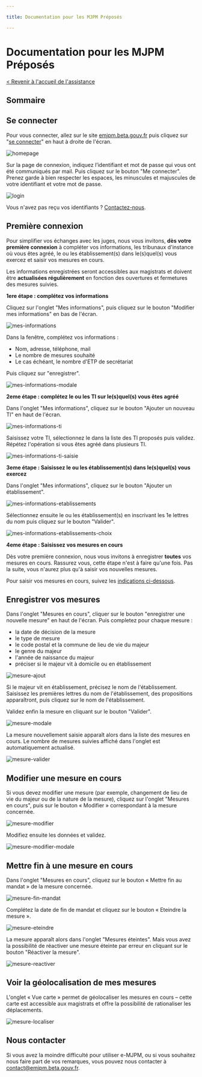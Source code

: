 ```yaml
---

title: Documentation pour les MJPM Préposés

---
```


# Documentation pour les MJPM Préposés

[< Revenir à l'accueil de l'assistance](https://emjpm-doc.num.social.gouv.fr/)

## Sommaire

## Se connecter

Pour vous connecter, allez sur le site [emjpm.beta.gouv.fr](https://emjpm.beta.gouv.fr/) puis cliquez sur "[se connecter](https://emjpm.num.social.gouv.fr/)" en haut à droite de l'écran.

![homepage](/static/images/homepage.png)


Sur la page de connexion, indiquez l’identifiant et mot de passe qui vous ont été communiqués par mail. Puis cliquez sur le bouton "Me connecter". Prenez garde à bien respecter les espaces, les minuscules et majuscules de votre identifiant et votre mot de passe.

![login](/static/images/login.png)


Vous n'avez pas reçu vos identifiants ? [Contactez-nous](contact@emjpm.beta.gouv.fr).

## Première connexion

Pour simplifier vos échanges avec les juges, nous vous invitons, **dès votre première connexion** à compléter vos informations, les tribunaux d'instance où vous êtes agréé, le ou les établissement(s) dans le(s)quel(s) vous exercez et saisir vos mesures en cours.

Les informations enregistrées seront accessibles aux magistrats et doivent être **actualisées régulièrement** en fonction des ouvertures et fermetures des mesures suivies.

**1ere étape : complétez vos informations**

Cliquez sur l'onglet "Mes informations", puis cliquez sur le bouton "Modifier mes informations" en bas de l'écran.

![mes-informations](/static/images/individuels/mes-informations.png)


Dans la fenêtre, complétez vos informations : 
- Nom, adresse, téléphone, mail
- Le nombre de mesures souhaité
- Le cas échéant, le nombre d'ETP de secrétariat
 
Puis cliquez sur "enregistrer".
 
![mes-informations-modale](/static/images/individuels/mes-informations-modale.png)


**2eme étape : complétez le ou les TI sur le(s)quel(s) vous êtes agréé** 

Dans l'onglet "Mes informations", cliquez sur le bouton "Ajouter un nouveau TI" en haut de l'écran. 

![mes-informations-ti](/static/images/individuels/mes-informations-ti.png)


Saisissez votre TI, sélectionnez le dans la liste des TI proposés puis validez. Répétez l'opération si vous êtes agréé dans plusieurs TI.

![mes-informations-ti-saisie](/static/images/individuels/mes-informations-ti-saisie.png)

**3eme étape : Saisissez le ou les établissement(s) dans le(s)quel(s) vous exercez**

Dans l'onglet "Mes informations", cliquez sur le bouton "Ajouter un établissement".

![mes-informations-etablissements](/static/images/preposes/mes-informations-etablissements.png)

Sélectionnez ensuite le ou les établissement(s) en inscrivant les 1e lettres du nom puis cliquez sur le bouton "Valider".

![mes-informations-etablissements-choix](/static/images/preposes/mes-informations-etablissements-choix.png)


**4eme étape : Saisissez vos mesures en cours** 

Dès votre première connexion, nous vous invitons à enregistrer **toutes** vos mesures en cours. Rassurez vous, cette étape n'est à faire qu'une fois. Pas la suite, vous n'aurez plus qu'à saisir vos nouvelles mesures.

Pour saisir vos mesures en cours, suivez les [indications ci-dessous](https://emjpm-doc.num.social.gouv.fr/individuels/#enregistrer-vos-mesures).


## Enregistrer vos mesures

Dans l'onglet "Mesures en cours", cliquer sur le bouton "enregistrer une nouvelle mesure" en haut de l'écran. Puis completez pour chaque mesure :
 - la date de décision de la mesure
 - le type de mesure 
 - le code postal et la commune de lieu de vie du majeur
 - le genre du majeur
 - l'année de naissance du majeur
 - préciser si le majeur vit à domicile ou en établissement

![mesure-ajout](/static/images/individuels/mesure-ajout.png)


Si le majeur vit en établissement, précisez le nom de l'établissement. Saisissez les premières lettres du nom de l'établissement, des propositions apparaîtront, puis cliquez sur le nom de l'établissement.

Validez enfin la mesure en cliquant sur le bouton "Valider".

![mesure-modale](/static/images/individuels/mesure-modale.png)


La mesure nouvellement saisie apparaît alors dans la liste des mesures en cours. Le nombre de mesures suivies affiché dans l'onglet est automatiquement actualisé.

![mesure-valider](/static/images/individuels/mesure-valider.png)



## Modifier une mesure en cours

Si vous devez modifier une mesure (par exemple, changement de lieu de vie du majeur ou de la nature de la mesure), cliquez sur l'onglet "Mesures en cours", puis sur le bouton « Modifier » correspondant à la mesure concernée.

![mesure-modifier](/static/images/individuels/mesure-modifier.png)


Modifiez ensuite les données et validez.

![mesure-modifier-modale](/static/images/individuels/mesure-modifier-modale.png)


## Mettre fin à une mesure en cours

Dans l'onglet "Mesures en cours", cliquez sur le bouton « Mettre fin au mandat » de la mesure concernée.

![mesure-fin-mandat](/static/images/individuels/mesure-fin-mandat.png)


Complétez la date de fin de mandat et cliquez sur le bouton « Eteindre la mesure ».

![mesure-eteindre](/static/images/individuels/mesure-eteindre.png)


La mesure apparaît alors dans l'onglet "Mesures éteintes". Mais vous avez la possibilité de réactiver une mesure éteinte par erreur en cliquant sur le bouton "Réactiver la mesure".

![mesure-reactiver](/static/images/individuels/mesure-reactiver.png)


## Voir la géolocalisation de mes mesures

L'onglet « Vue carte » permet de géolocaliser les mesures en cours – cette carte est accessible aux magistrats et offre la possibilité de rationaliser les déplacements.

![mesure-localiser](/static/images/individuels/mesure-localiser.png)

## Nous contacter

Si vous avez la moindre difficulté pour utiliser e-MJPM, ou si vous souhaitez nous faire part de vos remarques, vous pouvez nous contacter à [contact@emjpm.beta.gouv.fr](mailto:contact@emjpm.beta.gouv.fr).
